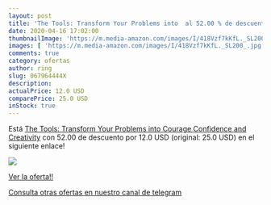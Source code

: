 ```yaml
---
layout: post
title: 'The Tools: Transform Your Problems into  al 52.00 % de descuento'
date: 2020-04-16 17:02:00
thumbnailImage: 'https://m.media-amazon.com/images/I/418Vzf7kKfL._SL200_.jpg'
images: [ 'https://m.media-amazon.com/images/I/418Vzf7kKfL._SL200_.jpg' ]
comments: true
category: ofertas
author: ring
slug: 067964444X
description:
actualPrice: 12.0 USD
comparePrice: 25.0 USD
inStock: true
---
```


Está [The Tools: Transform Your Problems into Courage  Confidence  and Creativity](https://www.amazon.com/dp/067964444X/?tag=redken08-20) con 52.00 de descuento por 12.0 USD (original: 25.0 USD) en el siguiente enlace!

[![](https://m.media-amazon.com/images/I/418Vzf7kKfL._SL200_.jpg)](https://www.amazon.com/dp/067964444X/?tag=redken08-20)

[Ver la oferta!!](https://www.amazon.com/dp/067964444X/?tag=redken08-20)

[Consulta otras ofertas en nuestro canal de telegram](https://t.me/s/ofertas25)
